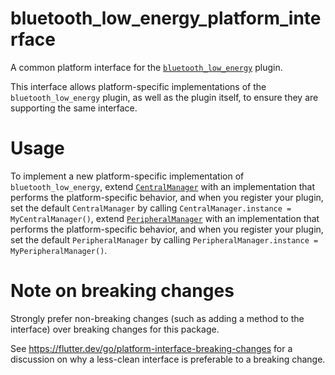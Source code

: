 # bluetooth_low_energy_platform_interface

A common platform interface for the [`bluetooth_low_energy`][1] plugin.

This interface allows platform-specific implementations of the `bluetooth_low_energy`
plugin, as well as the plugin itself, to ensure they are supporting the
same interface.

# Usage

To implement a new platform-specific implementation of `bluetooth_low_energy`, 
extend [`CentralManager`][2] with an implementation that performs the
platform-specific behavior, and when you register your plugin, set the default
`CentralManager` by calling `CentralManager.instance = MyCentralManager()`, 
extend [`PeripheralManager`][3] with an implementation that performs the
platform-specific behavior, and when you register your plugin, set the default
`PeripheralManager` by calling `PeripheralManager.instance = MyPeripheralManager()`.

# Note on breaking changes

Strongly prefer non-breaking changes (such as adding a method to the interface)
over breaking changes for this package.

See https://flutter.dev/go/platform-interface-breaking-changes for a discussion
on why a less-clean interface is preferable to a breaking change.

[1]: https://pub.dev/packages/bluetooth_low_energy
[2]: lib/src/central_manager.dart
[3]: lib/src/peripheral_manager.dart
